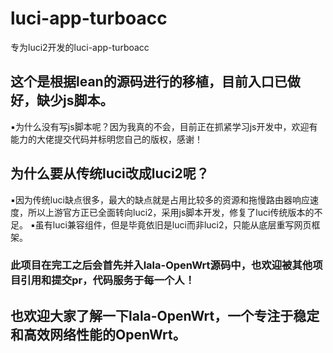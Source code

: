 # luci-app-turboacc
专为luci2开发的luci-app-turboacc
## 这个是根据lean的源码进行的移植，目前入口已做好，缺少js脚本。
▪为什么没有写js脚本呢？因为我真的不会，目前正在抓紧学习js开发中，欢迎有能力的大佬提交代码并标明您自己的版权，感谢！

## 为什么要从传统luci改成luci2呢？
▪因为传统luci缺点很多，最大的缺点就是占用比较多的资源和拖慢路由器响应速度，所以上游官方正已全面转向luci2，采用js脚本开发，修复了luci传统版本的不足。
▪虽有luci兼容组件，但是毕竟依旧是luci而非luci2，只能从底层重写网页框架。
### 此项目在完工之后会首先并入lala-OpenWrt源码中，也欢迎被其他项目引用和提交pr，代码服务于每一个人！
## 也欢迎大家了解一下lala-OpenWrt，一个专注于稳定和高效网络性能的OpenWrt。
